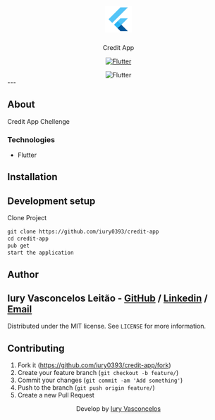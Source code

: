 <h1 align="center"><img src="./assets/flutter-logo.png" alt="Flutter" /></h1>
<p align="center">Credit App</p>
<p align="center">
  <a href="https://flutter.dev/">
    <img src="https://img.shields.io/badge/Flutter-CP-blue?style=plastic&logo=Flutter" alt="Flutter" />
  </a>
</p>

<div align="center"><img src="./assets/gif.gif" alt="Flutter" /></div>
---

## About

Credit App Chellenge

### Technologies

<ul>
    <li>Flutter</li>
</ul>

## Installation

## Development setup

Clone Project

```git
git clone https://github.com/iury0393/credit-app
cd credit-app
pub get
start the application
```

## Author

## Iury Vasconcelos Leitão - [GitHub](https://github.com/iury0393) / [Linkedin](https://www.linkedin.com/in/iury-vasconcelos-dev/) / [Email](mailto:iury0393@gmail.com)

Distributed under the MIT license. See `LICENSE` for more information.

## Contributing

1. Fork it (<https://github.com/iury0393/credit-app/fork>)
2. Create your feature branch (`git checkout -b feature/`)
3. Commit your changes (`git commit -am 'Add something'`)
4. Push to the branch (`git push origin feature/`)
5. Create a new Pull Request

<p align="center">Develop by <a href="https://github.com/iury0393">Iury Vasconcelos</a></p>
